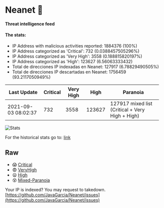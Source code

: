 # Neanet :hocho:
#### Threat intelligence feed
#### The stats:

- IP Address with malicious activities reported: 1884376 (100%)
- IP Address categorized as 'Critical':  732 (0.0388457505296%)
- IP Address categorized as 'Very High':  3558 (0.188815820197%)
- IP Address categorized as 'High':  123627 (6.56063333432)
- Total de direcciones IP indexadas en Neanet:  127917 (6.78829490505%)
- Total de direcciones IP descartadas en Neanet:  1756459 (93.2117050949%)

| Last Update | Critical | Very High | High | Paranoia |
| --- | --- | --- | --- | --- |
| 2021-09-03 08:02:37 | 732 | 3558 | 123627 | 127917 mixed list (Critical + Very High + High)|

![Stats](https://docs.google.com/spreadsheets/d/e/2PACX-1vSnaNMIXVabIpDJjufMlzH7poXnshF3mgd8Is1g9ytUEzVsP5my4Trn8f-xkoLLQ38xpL3HtmUexLo6/pubchart?oid=501124687&format=image)

For the historical stats go to: [link](/stats.csv)
## Raw
- :scream: [Critical](https://raw.githubusercontent.com/JavaGarcia/Neanet/master/blacklists/neanet_critical.txt)
- :fearful: [VeryHigh](https://raw.githubusercontent.com/JavaGarcia/Neanet/master/blacklists/neanet_veryHigh.txtt)
- :frowning: [High](https://raw.githubusercontent.com/JavaGarcia/Neanet/master/blacklists/neanet_high.txt)
- :dizzy_face: [Mixed-Paranoia](https://raw.githubusercontent.com/JavaGarcia/Neanet/master/blacklists/neanet_all.txt)


Your IP is indexed? You may request to takedown. [https://github.com/JavaGarcia/Neanet/issues](https://github.com/JavaGarcia/Neanet/issues)





















































































































































































































































































































































































































































































































































































































































































































































































































































































































































































































































































































































































































































































































































































































































































































































































































































































































































































































































































































































































































































































































































































































































































































































































































































































































































































































































































































































































































































































































































































































































































































































































































































































































































































































































































































































































































































































































































































































































































































































































































































































































































































































































































































































































































































































































































































































































































































































































































































































































































































































































































































































































































































































































































































































































































































































































































































































































































































































































































































































































































































































































































































































































































































































































































































































































































































































































































































































































































































































































































































































































































































































































































































































































































































































































































































































































































































































































































































































































































































































































































































































































































































































































































































































































































































































































































































































































































